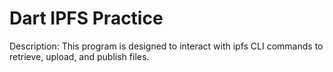 # Dart IPFS Practice

Description: This program is designed to interact with ipfs CLI commands to retrieve, upload, and publish files. 
